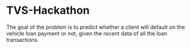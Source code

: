 # TVS-Hackathon
The goal of the problem is to predict whether a client will default on the vehicle loan payment or not, given the recent data of all the loan transactions.
